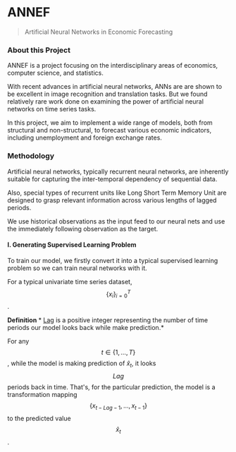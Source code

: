 # ANNEF

>  Artificial Neural Networks in Economic Forecasting

### About this Project

ANNEF is a project focusing on the interdisciplinary areas of economics, computer science, and statistics.

With recent advances in artificial neural networks, ANNs are are shown to be excellent in image recognition and translation tasks. But we found relatively rare work done on examining the power of artificial neural networks on time series tasks.

In this project, we aim to implement a wide range of models, both from structural and non-structural, to forecast various economic indicators, including unemployment and foreign exchange rates.



### Methodology

Artificial neural networks, typically recurrent neural networks, are inherently suitable for capturing the inter-temporal dependency of sequential data.

Also, special types of recurrent units like Long Short Term Memory Unit are designed to grasp relevant information across various lengths of lagged periods.

We use historical observations as the input feed to our neural nets and use the immediately following observation as the target.



#### I. Generating Supervised Learning Problem

To train our model, we firstly convert it into a typical supervised learning problem so we can train neural networks with it.

For a typical univariate time series dataset, $$\{x_i\}_{i=0}^T$$ .

**Definition** * <u>Lag</u> is a positive integer representing the number of time periods our model looks back while make prediction.*

For any $$t \in \{1, \dots, T\}$$, while the model is making prediction of $\hat{x}_t$, it looks $$Lag$$ periods back in time. That's, for the particular prediction, the model is a transformation mapping $$\{x_{t-Lag-1}, \dots, x_{t-1}\}$$  to the predicted value $$\hat{x}_t​$$.